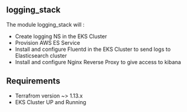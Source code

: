 ## logging_stack

The module logging_stack will :

* Create logging NS in the EKS Cluster
* Provision AWS ES Service
* Install and configure Fluentd in the EKS Cluster to send logs to Elasticsearch cluster
* Install and configure Nginx Reverse Proxy to give access to kibana

## Requirements

* Terrafrom version ~> 1.13.x
* EKS Cluster UP and Running
